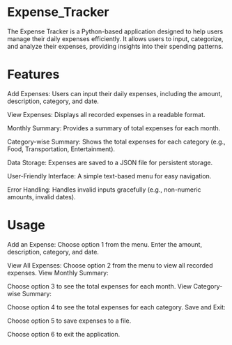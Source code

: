 # Expense_Tracker

The Expense Tracker is a Python-based application designed to help users manage their daily expenses efficiently. It allows users to input, categorize, and analyze their expenses, providing insights into their spending patterns.

# Features

Add Expenses: Users can input their daily expenses, including the amount, description, category, and date.

View Expenses: Displays all recorded expenses in a readable format.

Monthly Summary: Provides a summary of total expenses for each month.

Category-wise Summary: Shows the total expenses for each category (e.g., Food, Transportation, Entertainment).

Data Storage: Expenses are saved to a JSON file for persistent storage.

User-Friendly Interface: A simple text-based menu for easy navigation.

Error Handling: Handles invalid inputs gracefully (e.g., non-numeric amounts, invalid dates).
# Usage
 
Add an Expense:
Choose option 1 from the menu.
Enter the amount, description, category, and date.

View All Expenses:
Choose option 2 from the menu to view all recorded expenses.
View Monthly Summary:

Choose option 3 to see the total expenses for each month.
View Category-wise Summary:

Choose option 4 to see the total expenses for each category.
Save and Exit:

Choose option 5 to save expenses to a file.

Choose option 6 to exit the application.

